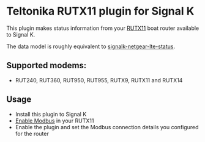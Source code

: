 Teltonika RUTX11 plugin for Signal K
====================================

This plugin makes status information from your [RUTX11](https://teltonika-networks.com/product/rutx11/) boat router available to Signal K.

The data model is roughly equivalent to [signalk-netgear-lte-status](https://www.npmjs.com/package/signalk-netgear-lte-status).

## Supported modems:

* RUT240, RUT360, RUT950, RUT955, RUTX9, RUTX11 and RUTX14 

## Usage

* Install this plugin to Signal K
* [Enable Modbus](https://wiki.teltonika-networks.com/view/RUTX11_Monitoring_via_Modbus) in your RUTX11
* Enable the plugin and set the Modbus connection details you configured for the router
